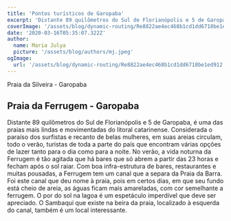 ```yaml
---
title: 'Pontos turísticos de Garopaba'
excerpt: 'Distante 89 quilômetros do Sul de Florianópolis e 5 de Garopaba, é uma das praias mais lindas e movimentadas do litoral catarinense ...'
coverImage: '/assets/blog/dynamic-routing/Re8822ae4ec468b1cd1dd6718be1ed912.jfif'
date: '2020-03-16T05:35:07.322Z'
author:
  name: Maria Julya
  picture: '/assets/blog/authors/mj.jpeg'
ogImage:
  url: '/assets/blog/dynamic-routing/Re8822ae4ec468b1cd1dd6718be1ed912.jfif'
---
```


Praia da Silveira - Garopaba

## Praia da Ferrugem - Garopaba

Distante 89 quilômetros do Sul de Florianópolis e 5 de Garopaba, é uma das praias mais lindas e movimentadas do litoral catarinense. Considerada o paraíso dos surfistas e recanto de belas mulheres, em suas areias circulam, todo o verão, turistas de toda a parte do país que encontram várias opções de lazer tanto para o dia como para a noite. No verão, a vida noturna da Ferrugem é tão agitada que há bares que só abrem a partir das 23 horas e fecham após o sol raiar. Com boa infra-estrutura de bares, restaurantes e muitas pousadas, a Ferrugem tem um canal que a separa da Praia da Barra. Foi este canal que deu nome à praia, pois em certos dias, em que seu fundo está cheio de areia, as águas ficam mais amareladas, com cor semelhante a ferrugem. O por do sol na lagoa é um espetáculo imperdível que deve ser apreciado. O Sambaqui que existe na beira da praia, localizado à esquerda do canal, também é um local interessante.
